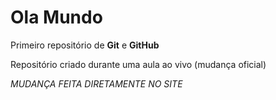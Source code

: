 # Ola Mundo
Primeiro repositório de **Git** e **GitHub**

Repositório criado durante uma aula ao vivo (mudança oficial)

*MUDANÇA FEITA DIRETAMENTE NO SITE*
